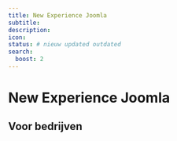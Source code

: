 ```yaml
---
title: New Experience Joomla
subtitle:
description:
icon:
status: # nieuw updated outdated
search:
  boost: 2 
---
```


# New Experience Joomla

## Voor bedrijven